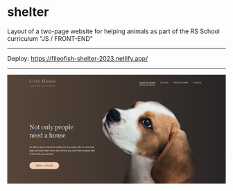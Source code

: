 # shelter
Layout of a two-page website for helping animals as part of the RS School curriculum "JS / FRONT-END"
*********
Deploy: https://fileofish-shelter-2023.netlify.app/
*********
![photo](assets/screen-shelter.png)
